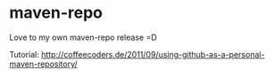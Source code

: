 # maven-repo
Love to my own maven-repo release =D

Tutorial:
http://coffeecoders.de/2011/09/using-github-as-a-personal-maven-repository/
